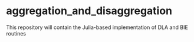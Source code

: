 # aggregation_and_disaggregation
This repository will contain the Julia-based implementation of DLA and BIE routines
